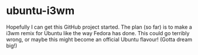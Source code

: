 # ubuntu-i3wm

Hopefully I can get this GitHub project started. The plan (so far) is to make a i3wm remix for Ubuntu like the way Fedora has done. This could go terribly wrong, or maybe this might become an official Ubuntu flavour! (Gotta dream big!)
